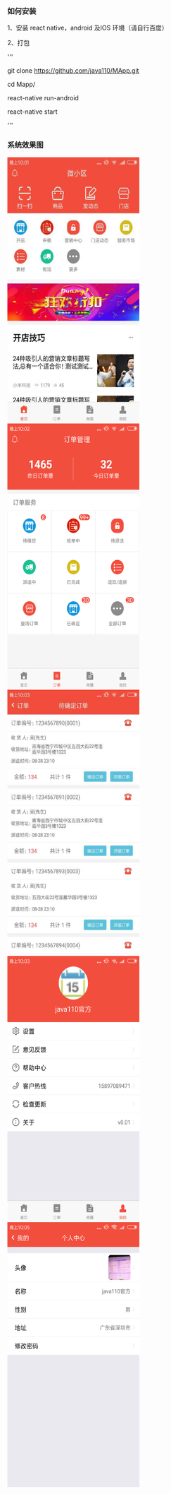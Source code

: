 
### 如何安装

1、安装 react native，android 及IOS 环境（请自行百度）

2、打包

'''

git clone https://github.com/java110/MApp.git

cd Mapp/

react-native run-android

react-native start

'''

### 系统效果图

<img width="300" height="600" src="doc/IMG_0599.JPG"/>
<img width="300" height="600" src="doc/IMG_0600.PNG"/>
<img width="300" height="600" src="doc/IMG_0601.JPG"/>
<img width="300" height="600" src="doc/IMG_0602.PNG"/>
<img width="300" height="600" src="doc/IMG_0603.PNG"/>